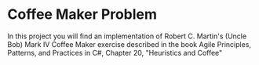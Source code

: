 # Coffee Maker Problem
In this project you will find an implementation of Robert C. Martin's (Uncle Bob) Mark IV Coffee Maker exercise described in the book Agile Principles, Patterns, and Practices in C#, Chapter 20, "Heuristics and Coffee"
